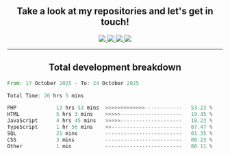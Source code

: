 <h2 align="center">
  Take a look at my repositories and let's get in touch!
</h2>
<p align="center">
  <a href="https://www.instagram.com/rayhanarkan?igsh=MXM3dHhmMTZ3ZWVsaA==">
    <img src="https://img.icons8.com/material-outlined/30/689d6a/instagram.png"/>
  </a>
  <a href="https://www.linkedin.com/in/rayhanarkan/">
    <img src="https://img.icons8.com/material-outlined/30/689d6a/linkedin.png"/>
  </a>
  <a href="">
    <img src="https://img.icons8.com/material-outlined/30/689d6a/geography.png"/>
  </a>
  <a href="mailto:rayhanarkan30@gmail.com">
    <img src="https://img.icons8.com/material-outlined/30/689d6a/email.png"/>
  </a>
</p>

---

<h2 align="center">Total development breakdown</h2>

<p align="center">
<!--START_SECTION:waka-->

```rust
From: 17 October 2025 - To: 24 October 2025

Total Time: 26 hrs 5 mins

PHP             13 hrs 53 mins  >>>>>>>>>>>>>------------   53.23 %
HTML            5 hrs 3 mins    >>>>>--------------------   19.35 %
JavaScript      4 hrs 45 mins   >>>>>--------------------   18.23 %
TypeScript      1 hr 56 mins    >>-----------------------   07.47 %
SQL             21 mins         -------------------------   01.35 %
CSS             3 mins          -------------------------   00.23 %
Other           1 min           -------------------------   00.11 %
```

<!--END_SECTION:waka-->
</p>
